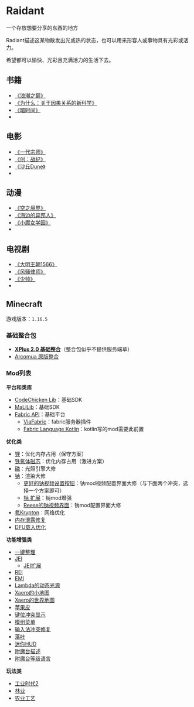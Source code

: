 # Raidant

一个存放想要分享的东西的地方

Radiant描述这某物散发出光或热的状态，也可以用来形容人或事物具有光彩或活力。

希望都可以愉快、光彩且充满活力的生活下去。

## 书籍

* [《浪潮之巅》](https://book.douban.com/subject/33474750/)
* [《为什么：关于因果关系的新科学》](https://book.douban.com/subject/33438811/)
* [《暗时间》](https://book.douban.com/subject/35858123/)
* 

## 电影

* [《一代宗师》](https://movie.douban.com/subject/3821067/)
* [《创：战纪》](https://movie.douban.com/subject/2997134/)
* [《沙丘Dune》](https://movie.douban.com/subject/3001114/)
* 

## 动漫

* [《空之境界》](https://movie.douban.com/subject/2354897/)
* [《海边的异邦人》](https://movie.douban.com/subject/34869495/)
* [《小魔女学园》](https://movie.douban.com/subject/20266597/)
* 

## 电视剧

* [《大明王朝1566》](https://movie.douban.com/subject/2210001/)
* [《风骚律师》](https://movie.douban.com/subject/25726259/)
* [《少帅》](https://movie.douban.com/subject/25986654/)
* 

## Minecraft

游戏版本：`1.16.5`

### 基础整合包

* [**XPlus 2.0 基础整合**](https://www.mcmod.cn/modpack/467.html)（整合包似乎不提供服务端草）
* [Arcomua 原版整合](https://www.mcmod.cn/modpack/606.html)

### Mod列表

**平台和类库**

* [CodeChicken Lib](https://www.mcmod.cn/class/562.html)：基础SDK
* [MaLiLib](https://www.mcmod.cn/class/2298.html)：基础SDK
* [Fabric API](https://www.mcmod.cn/class/3124.html)：基础平台
  * [ViaFabric](https://www.mcmod.cn/class/3327.html)：fabric服务器插件
  * [Fabric Language Kotlin](https://www.mcmod.cn/class/2126.html)：kotlin写的mod需要此前置

**优化类**

* [锂](https://www.mcmod.cn/class/2292.html)：优化内存占用（保守方案）
* [铁氧体磁芯](https://www.mcmod.cn/class/3888.html)：优化内存占用（激进方案）
* [磷](https://www.mcmod.cn/class/1766.html)：光照引擎大修
* [钠](https://www.mcmod.cn/class/2785.html)：渲染大修
  * [更好的钠视频设置按钮](https://www.mcmod.cn/class/3551.html)：钠mod视频配置界面大修（与下面两个冲突，选择一个方案即可）
  * [钠 扩展](https://www.mcmod.cn/class/3701.html)：钠mod增强
  * [Reese的钠视频界面](https://www.mcmod.cn/class/4905.html)：钠mod配置界面大修
* [氪Krypton](https://www.mcmod.cn/class/3399.html)：网络优化
* [内存泄露修复](https://www.mcmod.cn/class/6593.html)
* [DFU载入优化](https://www.mcmod.cn/class/3407.html)

**功能增强类**

* [一键整理](https://www.mcmod.cn/class/4104.html)
* [JEI](https://www.mcmod.cn/class/459.html)
  * [JEI扩展](https://www.mcmod.cn/class/2077.html)
* [REI](https://www.mcmod.cn/class/1674.html)
* [EMI](https://www.mcmod.cn/class/6630.html)
* [Lambda的动态光源](https://www.mcmod.cn/class/2954.html)
* [Xaero的小地图](https://www.mcmod.cn/class/1701.html)
* [Xaero的世界地图](https://www.mcmod.cn/class/1483.html)
* [苹果皮](https://www.mcmod.cn/class/744.html)
* [键位冲突显示](https://www.mcmod.cn/class/1191.html)
* [模组菜单](https://www.mcmod.cn/class/1675.html)
* [输入法冲突修复](https://www.mcmod.cn/class/3358.html)
* [落叶](https://www.mcmod.cn/class/4421.html)
* [迷你HUD](https://www.mcmod.cn/class/2311.html)
* [附魔台描述](https://www.mcmod.cn/class/9156.html)
* [附魔台等级语言](https://www.mcmod.cn/class/4939.html)

**玩法类**

* [工业时代2](https://www.mcmod.cn/class/2.html)
* [林业](https://www.mcmod.cn/class/5.html)
* [农业工艺](https://www.mcmod.cn/class/514.html)

